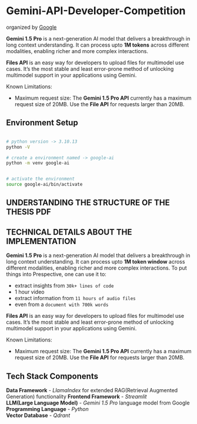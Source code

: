 # Gemini-API-Developer-Competition

organized by [Google](https://ai.google.dev/competition)

**Gemini 1.5 Pro** is a next-generation AI model that delivers a breakthrough in long context understanding. It can process upto **1M tokens** across different modalities, enabling richer and more complex interactions.

**Files API** is an easy way for developers to upload files for multimodel use cases. It’s the most stable and least error-prone method of unlocking multimodel support in your applications using Gemini.

Known Limitations:

- Maximum request size: The **Gemini 1.5 Pro API** currently has a maximum request size of 20MB. Use the **File API** for requests larger than 20MB.

## Environment Setup

```bash

# python version -> 3.10.13
python -V 

# create a environment named -> google-ai
python -m venv google-ai

```

```bash

# activate the environment
source google-ai/bin/activate

```

## UNDERSTANDING THE STRUCTURE OF THE THESIS PDF

## TECHNICAL DETAILS ABOUT THE IMPLEMENTATION

**Gemini 1.5 Pro** is a next-generation AI model that delivers a breakthrough in long context understanding. It can process upto **1M token window** across different modalities, enabling richer and more complex interactions. To put things into Prespective, one can use it to:

- extract insights from `30k+ lines of code`
- 1 hour video
- extract information from `11 hours of audio files`
- even from a `document with 700k words`

**Files API** is an easy way for developers to upload files for multimodel use cases. It’s the most stable and least error-prone method of unlocking multimodel support in your applications using Gemini.

Known Limitations:

- Maximum request size: The **Gemini 1.5 Pro API** currently has a maximum request size of 20MB. Use the **File API** for requests larger than 20MB.

## Tech Stack Components

**Data Framework** - *LlamaIndex*  for extended RAG(Retrieval Augmented Generation) functionality
**Frontend Framework** - *Streamlit*  
**LLM(Large Language Model)** - *Gemini 1.5 Pro* language model from Google
**Programming Language** - *Python*  
**Vector Database** - *Qdrant*
